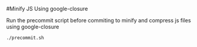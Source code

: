#Minify JS Using google-closure
 
Run the precommit script before commiting to minify and compress js files using google-closure
```
./precommit.sh
```